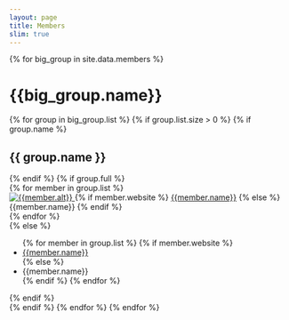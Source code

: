 ```yaml
---
layout: page
title: Members
slim: true
---
```



<div class="row">
    {% for big_group in site.data.members %}
        <h1> {{big_group.name}} </h1>
        <div class="w-100"></div>
        {% for group in big_group.list %}
            {% if group.list.size > 0 %}
                {% if group.name %}
                    <div class="w-100"></div>
                    <h2>{{ group.name }}</h2>
                    <div class="w-100"></div>
                {% endif %}
                {% if group.full %}
                  <div class="row">
                      {% for member in group.list %}
                          <div class="col-xl-3 col-lg-3 col-md-4 text-center col-sm-6 col-xs-6">
                              <a target="_blank" href="{{member.website}}">
                                  <img class="img-responsive img-circle" src="{{member.image}}" alt="{{member.alt}}">
                              </a>
                              {% if member.website %}
                                  <a target="_blank" href="{{member.website}}">{{member.name}}</a>
                              {% else %}
                                  {{member.name}}
                              {% endif %}
                              <!--{% if member.coadvisor %}
                                  <br>Co-advised by <a target="_blank" href="{{member.coadvisorweb}}">{{member.coadvisor}}</a>
                              {% endif %}-->
                          </div>
                      {% endfor %}
                  </div>
                {% else %}
                   <ul>
                        {% for member in group.list %}
                            {% if member.website %}
                                <li><a target="_blank" href="{{member.website}}"> {{member.name}} </a></li>
                            {% else %}
                                <li><a> {{member.name}} </a></li>
                            {% endif %}
                        {% endfor %}
                    </ul>
                {% endif %}
                <br>
            {% endif %}
        {% endfor %}
    {% endfor %}
</div>

